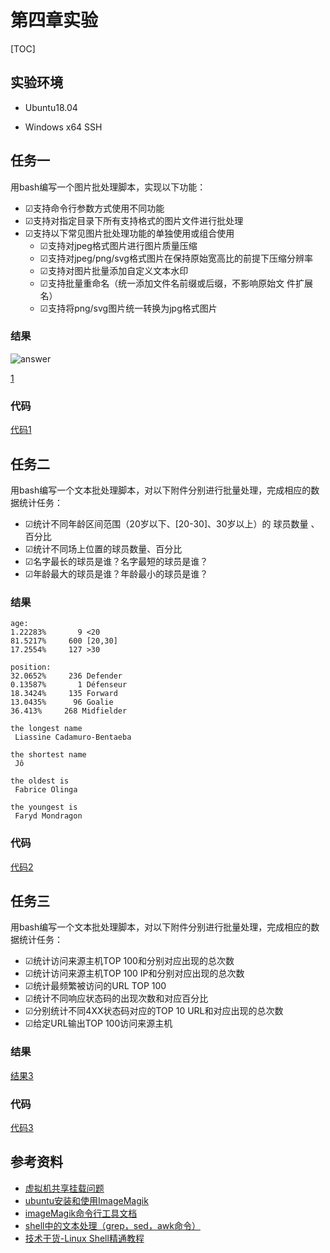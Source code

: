 # 第四章实验

[TOC]

## 实验环境

* Ubuntu18.04

* Windows x64 SSH

## 任务一

⽤bash编写⼀个图⽚批处理脚本，实现以下功能：

*  ☑⽀持命令⾏参数⽅式使⽤不同功能
* ☑⽀持对指定⽬录下所有⽀持格式的图⽚⽂件进⾏批处理
* ☑⽀持以下常⻅图⽚批处理功能的单独使⽤或组合使⽤
  	* ☑⽀持对jpeg格式图⽚进⾏图⽚质量压缩
  	* ☑⽀持对jpeg/png/svg格式图⽚在保持原始宽⾼⽐的前提下压缩分辨率
  	*  ☑⽀持对图⽚批量添加⾃定义⽂本⽔印
  	* ☑⽀持批量重命名（统⼀添加⽂件名前缀或后缀，不影响原始⽂ 件扩展名）
  	* ☑⽀持将png/svg图⽚统⼀转换为jpg格式图⽚ 

### 结果

![answer](https://github.com/yumlii33/linux-2020-yumlii33/blob/branch4/shiyan4/img/answer1.png)

[1](1)

### 代码

[代码1](a.sh)

## 任务二

⽤bash编写⼀个⽂本批处理脚本，对以下附件分别进⾏批量处理，完成相应的数据统计任务： 

- ☑统计不同年龄区间范围（20岁以下、[20-30]、30岁以上）的 球员数量 、百分比
- ☑统计不同场上位置的球员数量、百分⽐
- ☑名字最⻓的球员是谁？名字最短的球员是谁？
- ☑年龄最⼤的球员是谁？年龄最⼩的球员是谁？ 

### 结果

```
age:
1.22283%       9 <20
81.5217%     600 [20,30]
17.2554%     127 >30

position:
32.0652%     236 Defender
0.13587%       1 Défenseur
18.3424%     135 Forward
13.0435%      96 Goalie
36.413%     268 Midfielder

the longest name
 Liassine Cadamuro-Bentaeba

the shortest name
 Jô

the oldest is
 Fabrice Olinga

the youngest is
 Faryd Mondragon
```

### 代码

[代码2](b.sh)

## 任务三

⽤bash编写⼀个⽂本批处理脚本，对以下附件分别进⾏批量处理，完成相应的数据统计任务： 

- ☑统计访问来源主机TOP 100和分别对应出现的总次数
- ☑统计访问来源主机TOP 100 IP和分别对应出现的总次数
- ☑统计最频繁被访问的URL TOP 100
- ☑统计不同响应状态码的出现次数和对应百分⽐
- ☑分别统计不同4XX状态码对应的TOP 10 URL和对应出现的总次数
- ☑给定URL输出TOP 100访问来源主机

### 结果

[结果3](answer3.txt)

### 代码

[代码3](c.sh)

## 参考资料

* [虚拟机共享挂载问题](https://www.cnblogs.com/xuange306/p/11226292.html)
* [ubuntu安装和使用ImageMagik](https://blog.csdn.net/jacke121/article/details/76126245)
* [imageMagik命令行工具文档](https://imagemagick.org/script/command-line-processing.php)
* [shell中的文本处理（grep，sed，awk命令）](https://blog.csdn.net/su_use/article/details/80742686)
* [技术干货-Linux Shell精通教程](https://www.bilibili.com/video/BV117411e7TC?from=search&seid=8714070765139737202)
